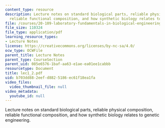 ```yaml
---
content_type: resource
description: Lecture notes on standard biological parts, reliable physical composition,
  reliable functional composition, and how synthetic biology relates to genetic engineering.
file: /courses/20-109-laboratory-fundamentals-in-biological-engineering-fall-2007/b703dd882eefd8825186ec61f18ea1fa_lec1_2.pdf
file_size: 110324
file_type: application/pdf
learning_resource_types:
- Lecture Notes
license: https://creativecommons.org/licenses/by-nc-sa/4.0/
ocw_type: OCWFile
parent_title: Lecture Notes
parent_type: CourseSection
parent_uid: 085e6576-1baf-aa63-e1ae-ea01ee1cabbb
resourcetype: Document
title: lec1_2.pdf
uid: b703dd88-2eef-d882-5186-ec61f18ea1fa
video_files:
  video_thumbnail_file: null
video_metadata:
  youtube_id: null
---
```

Lecture notes on standard biological parts, reliable physical composition, reliable functional composition, and how synthetic biology relates to genetic engineering.